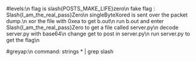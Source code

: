 #levels:\n 
flag is slash{POSTS_MAKE_LIFE}zero\n
fake flag : Slash{I_am_the_real_pass}Zero\n
singleByteXored is sent over the packet dump.\n
xor the file with 0xea to get b.out\n
run b.out and enter Slash{I_am_the_real_pass}Zero to get a file called server.py\n
decode server.py with base64\n
change get to post in server.py\n
run server.py to get the flag\n

#greyap:\n
command: strings * | grep slash
